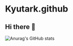 # Kyutark.github

## Hi there 👋
![Anurag's GitHub stats](https://github-readme-stats.vercel.app/api?username=choilab&show_icons=true)
<!--![Top Langs](https://github-readme-stats.vercel.app/api/top-langs/?username=choilab&layout=compact)-->
<!--
**choilab/choilab** is a ✨ _special_ ✨ repository because its `README.md` (this file) appears on your GitHub profile.

Here are some ideas to get you started:

- 🔭 I’m currently working on ...
- 🌱 I’m currently learning ...
- 👯 I’m looking to collaborate on ...
- 🤔 I’m looking for help with ...
- 💬 Ask me about ...
- 📫 How to reach me: ...
- 😄 Pronouns: ...
- ⚡ Fun fact: ...
-->
